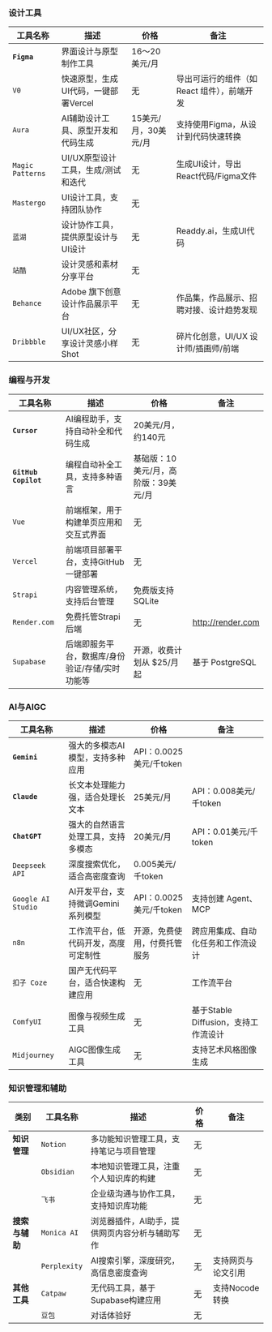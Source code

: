 ### 设计工具 
| 工具名称            | 描述                                        | 价格                    | 备注                                  |
|---------------------|---------------------------------------------|------------------------|---------------------------------------|
| **`Figma`**         | 界面设计与原型制作工具                        | 16～20美元/月             |                                       |
| `V0`                | 快速原型，生成UI代码，一键部署Vercel          | 无                      | 导出可运行的组件（如 React 组件），前端开发 |
| `Aura`              | AI辅助设计工具、原型开发和代码生成             | 15美元/月，30美元/月     | 支持使用Figma，从设计到代码快速转换      |
| `Magic Patterns`    | UI/UX原型设计工具，生成/测试和迭代             | 无                      | 生成UI设计，导出React代码/Figma文件 |
| `Mastergo`          | UI设计工具，支持团队协作                      | 无                      |                                       |
| `蓝湖`               | 设计协作工具，提供原型设计与UI设计            | 无                      | Readdy.ai，生成UI代码                   |
| `站酷`               | 设计灵感和素材分享平台                       | 无                      |                                       |
| `Behance`           | Adobe 旗下创意设计作品展示平台                | 无                      | 作品集，作品展示、招聘对接、设计趋势发现  |
| `Dribbble`          | UI/UX社区，分享设计灵感小样Shot               | 无                      | 碎片化创意，UI/UX 设计师/插画师/前端   |


### 编程与开发
| 工具名称            | 描述                                        | 价格                    | 备注                                  |
|---------------------|---------------------------------------------|------------------------|---------------------------------------|
| **`Cursor`**        | AI编程助手，支持自动补全和代码生成         | 20美元/月，约140元       |                                       |
| **`GitHub Copilot`**| 编程自动补全工具，支持多种语言             | 基础版：10美元/月，高阶版：39美元/月 |                                |
| `Vue`               | 前端框架，用于构建单页应用和交互式界面     | 无                      |                                       |
| `Vercel`            | 前端项目部署平台，支持GitHub一键部署       | 无                      |                                       |
| `Strapi`            | 内容管理系统，支持后台管理                 | 免费版支持SQLite         |                                       |
| `Render.com`        | 免费托管Strapi后端                         | 无                      | http://render.com                    |
| `Supabase`          | 后端即服务平台，数据库/身份验证/存储/实时功能等 | 开源，收费计划从 $25/月 起 | 基于 PostgreSQL                    |


### AI与AIGC
| 工具名称            | 描述                                        | 价格                    | 备注                                  |
|---------------------|---------------------------------------------|------------------------|---------------------------------------|
| **`Gemini`**        | 强大的多模态AI模型，支持多种应用           | API：0.0025美元/千token     |                                       |
| **`Claude`**        | 长文本处理能力强，适合处理长文本           | 25美元/月                   | API：0.008美元/千token                 |
| **`ChatGPT`**       | 强大的自然语言处理工具，支持多模态          | 20美元/月                  | API：0.01美元/千token                  |
| `Deepseek API`      | 深度搜索优化，适合高密度查询               | 0.005美元/千token          |                                       |
| `Google AI Studio`  | AI开发平台，支持微调Gemini系列模型         | API：0.0025美元/千token    | 支持创建 Agent、MCP                    |
| `n8n`               | 工作流平台，低代码开发，高度可定制性       | 开源，免费使用，付费托管服务  | 跨应用集成、自动化任务和工作流设计       | 
| `扣子 Coze`         | 国产无代码平台，适合快速构建应用           | 无                          | 工作流平台                            |
| `ComfyUI`           | 图像与视频生成工具                       | 无                          | 基于Stable Diffusion，支持工作流设计   |
| `Midjourney`        | AIGC图像生成工具                           | 无                       | 支持艺术风格图像生成                   |


### 知识管理和辅助
| 类别              | 工具名称            | 描述                                        | 价格                    | 备注                                  |
|-------------------|---------------------|---------------------------------------------|------------------------|---------------------------------------|
| **知识管理**      | `Notion`            | 多功能知识管理工具，支持笔记与项目管理     | 无                      |                                       |
|                   | `Obsidian`          | 本地知识管理工具，注重个人知识库的构建     | 无                      |                                       |
|                   | `飞书`               | 企业级沟通与协作工具，支持知识库功能       | 无                      |                                       |
| **搜索与辅助**    | `Monica AI`          | 浏览器插件，AI助手，提供网页内容分析与辅助写作 | 无                    |                                       |
|                   | `Perplexity`         | AI搜索引擎，深度研究，高信息密度查询       | 无                      | 支持网页与论文引用                     |
| **其他工具**       | `Catpaw`            | 无代码工具，基于Supabase构建应用           | 无                      | 支持Nocode转换                          |
|                   | `豆包`               | 对话体验好                               | 无                      |                                          |
